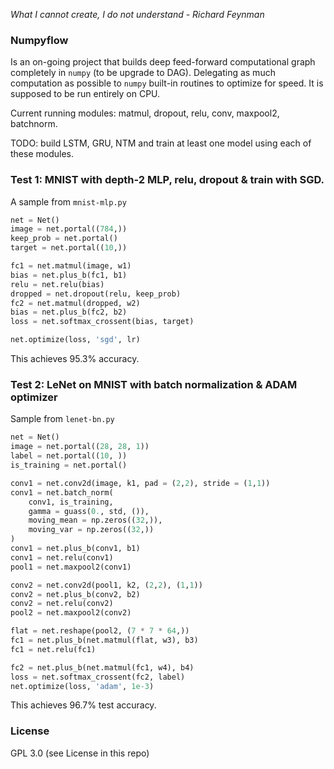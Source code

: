 *What I cannot create, I do not understand - Richard Feynman*

### Numpyflow

Is an on-going project that builds deep feed-forward computational graph completely in `numpy` (to be upgrade to DAG). Delegating as much computation as possible to `numpy` built-in routines to optimize for speed. It is supposed to be run entirely on CPU.

Current running modules: matmul, dropout, relu, conv, maxpool2, batchnorm.

TODO: build LSTM, GRU, NTM and train at least one model using each of these modules.

### Test 1: MNIST with depth-2 MLP, relu, dropout & train with SGD.

A sample from `mnist-mlp.py`

```python
net = Net()
image = net.portal((784,))
keep_prob = net.portal()
target = net.portal((10,))

fc1 = net.matmul(image, w1)
bias = net.plus_b(fc1, b1)
relu = net.relu(bias)
dropped = net.dropout(relu, keep_prob)
fc2 = net.matmul(dropped, w2)
bias = net.plus_b(fc2, b2)
loss = net.softmax_crossent(bias, target)

net.optimize(loss, 'sgd', lr)
```
This achieves 95.3% accuracy.

### Test 2: LeNet on MNIST with batch normalization & ADAM optimizer

Sample from `lenet-bn.py`

```python
net = Net()
image = net.portal((28, 28, 1))
label = net.portal((10, ))
is_training = net.portal()

conv1 = net.conv2d(image, k1, pad = (2,2), stride = (1,1))
conv1 = net.batch_norm(
    conv1, is_training, 
    gamma = guass(0., std, ()), 
    moving_mean = np.zeros((32,)), 
    moving_var = np.zeros((32,))
)
conv1 = net.plus_b(conv1, b1)
conv1 = net.relu(conv1)
pool1 = net.maxpool2(conv1)

conv2 = net.conv2d(pool1, k2, (2,2), (1,1))
conv2 = net.plus_b(conv2, b2)
conv2 = net.relu(conv2)
pool2 = net.maxpool2(conv2)

flat = net.reshape(pool2, (7 * 7 * 64,))
fc1 = net.plus_b(net.matmul(flat, w3), b3)
fc1 = net.relu(fc1)

fc2 = net.plus_b(net.matmul(fc1, w4), b4)
loss = net.softmax_crossent(fc2, label)
net.optimize(loss, 'adam', 1e-3)
```

This achieves 96.7% test accuracy.

### License
GPL 3.0 (see License in this repo)